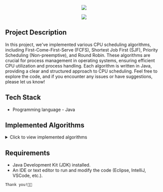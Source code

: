 <!DOCTYPE html>
<html lang="en">
<head>
<meta charset="UTF-8">
<meta name="viewport" content="width=device-width, initial-scale=1.0">
</head>
<body>
<div align="center">
  <p>
    <p align="center">
      <img align="center" src="https://readme-typing-svg.herokuapp.com?color=%23${textVal}&lines=+;👨🏻‍💻+CPU+Scheduling+Algorithms+👩🏻‍💻;">
    </p>
    <img src="https://capsule-render.vercel.app/api?type=rect&color=gradient&height=2.5"/>
  </p>
</div>

<h2>Project Description</h2>

<p>In this project, we've implemented various CPU scheduling algorithms, including First-Come-First-Serve (FCFS), Shortest Job First (SJF), Priority Scheduling (Non-preemptive), and Round Robin. These algorithms are crucial for process management in operating systems, ensuring efficient CPU utilization and process handling. Each algorithm is written in Java, providing a clear and structured approach to CPU scheduling. Feel free to explore the code, and if you encounter any issues or have suggestions, please let us know!</p>

<h2>Tech Stack</h2>

<ul>
  <li>Programming language - Java</li>
</ul>

<h2>Implemented Algorithms</h2>

<details>
  <summary>Click to view implemented algorithms</summary>
  
  <ul>
    <li>First-Come-First-Serve (FCFS)
      <ul>
        <li>Processes are executed in the order they arrive in the ready queue.</li>
      </ul>
    </li>
    <li>Shortest Job First (SJF)
      <ul>
        <li>Processes with the shortest burst time are executed first.</li>
      </ul>
    </li>
    <li>Priority Scheduling (Non-preemptive)
      <ul>
        <li>Processes are executed based on their priority. If two processes have the same priority, they are executed based on arrival time.</li>
      </ul>
    </li>
    <li>Round Robin
      <ul>
        <li>Each process is assigned a fixed time in cyclic order, ensuring that all processes get a fair share of CPU time.</li>
      </ul>
    </li>
  </ul>
</details>

<h2>Requirements</h2>

<ul>
  <li>Java Development Kit (JDK) installed.</li>
  <li>An IDE or text editor to run and modify the code (Eclipse, IntelliJ, VSCode, etc.).</li>
</ul>

<p><code>Thank you!🧑‍💻</code></p>

</body>
</html>
